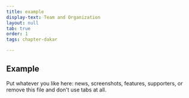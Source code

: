 ```yaml
---
title: example
display-text: Team and Organization
layout: null
tab: true
order: 1
tags: chapter-dakar

---
```


## Example

Put whatever you like here: news, screenshots, features, supporters, or remove this file and don't use tabs at all.
